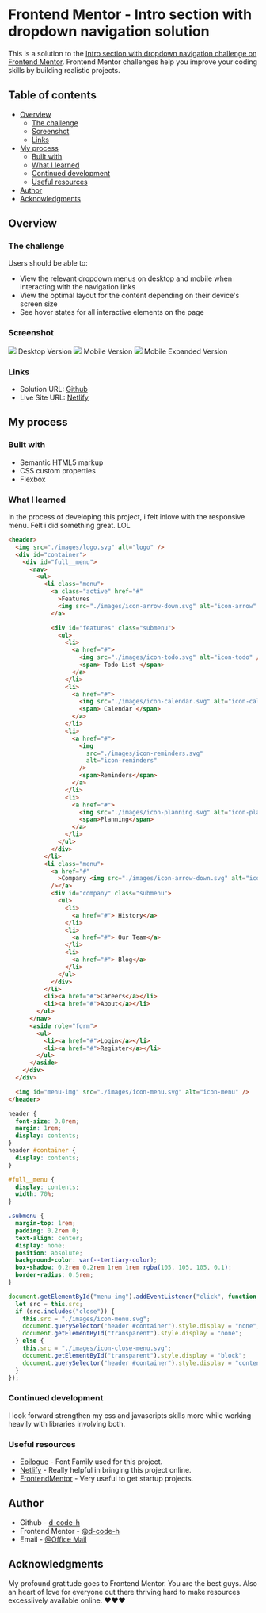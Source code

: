 # Frontend Mentor - Intro section with dropdown navigation solution

This is a solution to the [Intro section with dropdown navigation challenge on Frontend Mentor](https://www.frontendmentor.io/challenges/intro-section-with-dropdown-navigation-ryaPetHE5). Frontend Mentor challenges help you improve your coding skills by building realistic projects.

## Table of contents

- [Overview](#overview)
  - [The challenge](#the-challenge)
  - [Screenshot](#screenshot)
  - [Links](#links)
- [My process](#my-process)
  - [Built with](#built-with)
  - [What I learned](#what-i-learned)
  - [Continued development](#continued-development)
  - [Useful resources](#useful-resources)
- [Author](#author)
- [Acknowledgments](#acknowledgments)

## Overview

### The challenge

Users should be able to:

- View the relevant dropdown menus on desktop and mobile when interacting with the navigation links
- View the optimal layout for the content depending on their device's screen size
- See hover states for all interactive elements on the page

### Screenshot

![](./images/desktop.png)
Desktop Version
![](./images/mobile.png)
Mobile Version
![](./images/mobile_expanded.png)
Mobile Expanded Version

### Links

- Solution URL: [Github](https://github.com/d-code-h/intro-section-with-dropdown-navigation-main)
- Live Site URL: [Netlify](https://starlit-centaur-4fd6a0.netlify.app/)

## My process

### Built with

- Semantic HTML5 markup
- CSS custom properties
- Flexbox

### What I learned

In the process of developing this project, i felt inlove with the responsive menu. Felt i did something great. LOL

```html
<header>
  <img src="./images/logo.svg" alt="logo" />
  <div id="container">
    <div id="full__menu">
      <nav>
        <ul>
          <li class="menu">
            <a class="active" href="#"
              >Features
              <img src="./images/icon-arrow-down.svg" alt="icon-arrow" />
            </a>

            <div id="features" class="submenu">
              <ul>
                <li>
                  <a href="#">
                    <img src="./images/icon-todo.svg" alt="icon-todo" />
                    <span> Todo List </span>
                  </a>
                </li>
                <li>
                  <a href="#">
                    <img src="./images/icon-calendar.svg" alt="icon-calendar" />
                    <span> Calendar </span>
                  </a>
                </li>
                <li>
                  <a href="#">
                    <img
                      src="./images/icon-reminders.svg"
                      alt="icon-reminders"
                    />
                    <span>Reminders</span>
                  </a>
                </li>
                <li>
                  <a href="#">
                    <img src="./images/icon-planning.svg" alt="icon-planning" />
                    <span>Planning</span>
                  </a>
                </li>
              </ul>
            </div>
          </li>
          <li class="menu">
            <a href="#"
              >Company <img src="./images/icon-arrow-down.svg" alt="icon-arrow"
            /></a>
            <div id="company" class="submenu">
              <ul>
                <li>
                  <a href="#"> History</a>
                </li>
                <li>
                  <a href="#"> Our Team</a>
                </li>
                <li>
                  <a href="#"> Blog</a>
                </li>
              </ul>
            </div>
          </li>
          <li><a href="#">Careers</a></li>
          <li><a href="#">About</a></li>
        </ul>
      </nav>
      <aside role="form">
        <ul>
          <li><a href="#">Login</a></li>
          <li><a href="#">Register</a></li>
        </ul>
      </aside>
    </div>
  </div>

  <img id="menu-img" src="./images/icon-menu.svg" alt="icon-menu" />
</header>
```

```css
header {
  font-size: 0.8rem;
  margin: 1rem;
  display: contents;
}
header #container {
  display: contents;
}

#full__menu {
  display: contents;
  width: 70%;
}

.submenu {
  margin-top: 1rem;
  padding: 0.2rem 0;
  text-align: center;
  display: none;
  position: absolute;
  background-color: var(--tertiary-color);
  box-shadow: 0.2rem 0.2rem 1rem 1rem rgba(105, 105, 105, 0.1);
  border-radius: 0.5rem;
}
```

```js
document.getElementById("menu-img").addEventListener("click", function () {
  let src = this.src;
  if (src.includes("close")) {
    this.src = "./images/icon-menu.svg";
    document.querySelector("header #container").style.display = "none";
    document.getElementById("transparent").style.display = "none";
  } else {
    this.src = "./images/icon-close-menu.svg";
    document.getElementById("transparent").style.display = "block";
    document.querySelector("header #container").style.display = "contents";
  }
});
```

### Continued development

I look forward strengthen my css and javascripts skills more while working heavily with libraries involving both.

### Useful resources

- [Epilogue](https://fonts.google.com/specimen/Epilogue) - Font Family used for this project.
- [Netlify](https://www.netlify.com/) - Really helpful in bringing this project online.
- [FrontendMentor](https://www.frontendmentor.io) - Very useful to get startup projects.

## Author

- Github - [d-code-h](https://github.com/d-code-h)
- Frontend Mentor - [@d-code-h](https://www.frontendmentor.io/profile/d-code-h)
- Email - [@Office Mail](habeebdh1@outlook.com)

## Acknowledgments

My profound gratitude goes to Frontend Mentor. You are the best guys. Also an heart of love for everyone out there thriving hard to make resources excessiively available online.
❤️❤️❤️
